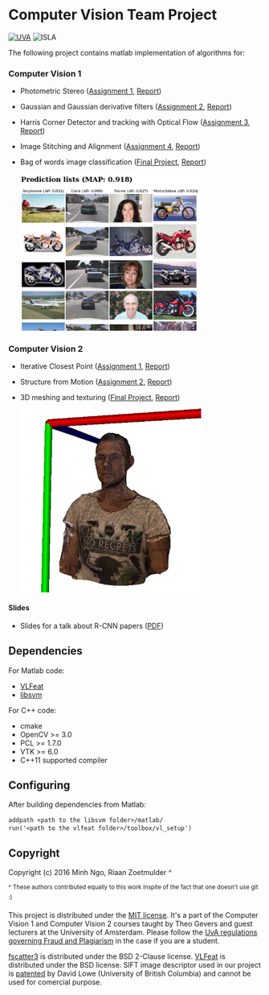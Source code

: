 # Computer Vision Team Project

[![UVA](http://www.uva-nemo.org/images/uva_logo_40.png)](http://www.english.uva.nl/) ![ISLA](http://www.uva-nemo.org/images/isla_40.png)

The following project contains matlab implementation of algorithms for:

### Computer Vision 1

- Photometric Stereo ([Assignment 1](assignment-1), [Report](assignment-1/report.pdf))
- Gaussian and Gaussian derivative filters ([Assignment 2](assignment-2), [Report](assignment-2/report.pdf))
- Harris Corner Detector and tracking with Optical Flow ([Assignment 3](assignment-3), [Report](assignment-3/report.pdf))
- Image Stitching and Alignment ([Assignment 4](assignment-4), [Report](assignment-4/report.pdf))
- Bag of words image classification ([Final Project](final-project), [Report](final-project/report.pdf))

  <img src="final-project/screen.png" width="360">

### Computer Vision 2

- Iterative Closest Point ([Assignment 1](assignment-5), [Report](assignment-5/report.pdf))
- Structure from Motion ([Assignment 2](assignment-6), [Report](assignment-6/report.pdf))
- 3D meshing and texturing ([Final Project](final_project_2), [Report](final_project_2/cv2-final-assignment.pdf))

  <img src="final_project_2/screenshot/1.png" width="360">

#### Slides
- Slides for a talk about R-CNN papers ([PDF](slides/faster-r-cnn.pdf))


## Dependencies

For Matlab code:
- [VLFeat](http://www.vlfeat.org/install-matlab.html)
- [libsvm](https://www.csie.ntu.edu.tw/~cjlin/libsvm/)

For C++ code:
- cmake
- OpenCV >= 3.0
- PCL >= 1.7.0
- VTK >= 6.0
- C++11 supported compiler

## Configuring

After building dependencies from Matlab:

```
addpath <path to the libsvm folder>/matlab/
run('<path to the vlfeat folder>/toolbox/vl_setup')
```


## Copyright

Copyright (c) 2016 Minh Ngo, Riaan Zoetmulder ^

<sup>^ These authors contributed equally to this work inspite of the fact that one doesn't use git :)</sup>

This project is distributed under the [MIT license](LICENSE). It's a part of the Computer Vision 1 and Computer Vision 2 courses taught by Theo Gevers and guest lecturers at the University of Amsterdam. Please follow the [UvA regulations governing Fraud and Plagiarism](https://student.uva.nl/en/content/az/plagiarism-and-fraud/plagiarism-and-fraud.html) in the case if you are a student.

[fscatter3](assignment-5/fscatter3.m) is distributed under the BSD 2-Clause license. [VLFeat](http://www.vlfeat.org/license.html) is distributed under the BSD license. SIFT image descriptor used in our project is [patented](http://www.google.com/patents/US6711293) by David Lowe (University of British Columbia) and cannot be used for comercial purpose.

